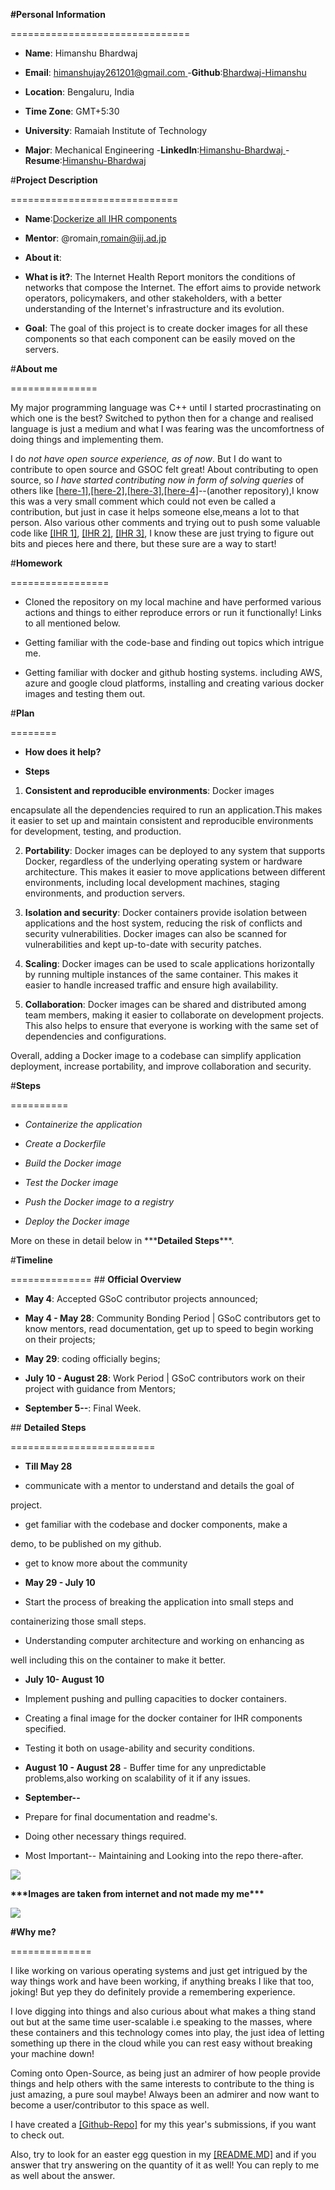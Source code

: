 **#Personal Information**

  

\===============================

  

- **Name**: Himanshu Bhardwaj

- **Email**: [himanshujay261201@gmail.com ](mailto:himanshujay261201@gmail.com)-**Github**:[Bhardwaj-Himanshu](https://github.com/Bhardwaj-Himanshu)

- **Location**: Bengaluru, India

- **Time Zone**: GMT+5:30

- **University**: Ramaiah Institute of Technology

- **Major**: Mechanical Engineering -**LinkedIn**:[Himanshu-Bhardwaj ](https://www.linkedin.com/in/himanshu--bhardwaj/)-**Resume**:[Himanshu-Bhardwaj](https://github.com/Bhardwaj-Himanshu/GSOC_SUBMISSION_2023/blob/main/Internet%20Health%20Report/Himanshu's%20Resume.pdf)

  

#**Project Description**

  

\=============================

  

- **Name**:[Dockerize all IHR components](https://github.com/InternetHealthReport/gsoc/blob/main/ideas.md#dockerize-all-ihr-components)

- **Mentor**: @romain,<romain@iij.ad.jp>

- **About it**:

- **What is it?**: The Internet Health Report monitors the conditions of networks that compose the Internet. The effort aims to provide network operators, policymakers, and other stakeholders, with a better understanding of the Internet's infrastructure and its evolution.

- **Goal**: The goal of this project is to create docker images for all these components so that each component can be easily moved on the servers.

  

#**About me**

  

\===============

  

My major programming language was C++ until I started procrastinating on which one is the best? Switched to python then for a change and realised language is just a medium and what I was fearing was the uncomfortness of doing things and implementing them.

  

I do *not have open source experience, as of now*. But I do want to contribute to open source and GSOC felt great! About contributing to open source, so *I have started contributing now in form of solving queries* of others like [\[here-1\]](https://github.com/ange-yaghi/engine-sim/issues/414),[\[here-2\]](https://github.com/JdeRobot/RoboticsAcademy/issues/1904),[\[here-3\]](https://github.com/JdeRobot/RoboticsAcademy/issues/1921),[\[here-4\]](https://github.com/JdeRobot/RoboticsAcademy/issues/1947)--(another repository),I know this was a very small comment which could not even be called a contribution, but just in case it helps someone else,means a lot to that person. Also various other comments and trying out to push some valuable code like [\[IHR 1\]](https://github.com/InternetHealthReport/disco-kafka/issues/4), [\[IHR 2\]](https://github.com/InternetHealthReport/disco-kafka/issues/2), [\[IHR 3\]](https://github.com/InternetHealthReport/internet-yellow-pages/issues/23), I know these are just trying to figure out bits and pieces here and there, but these sure are a way to start!

  

#**Homework**

  

\=================

  

- Cloned the repository on my local machine and have performed various actions and things to either reproduce errors or run it functionally! Links to all mentioned below.

- Getting familiar with the code-base and finding out topics which intrigue me.

- Getting familiar with docker and github hosting systems. including AWS, azure and google cloud platforms, installing and creating various docker images and testing them out.

  

#**Plan**

  

\========

  

- **How does it help?**

- **Steps**

1. **Consistent and reproducible environments**: Docker images

  

encapsulate all the dependencies required to run an application.This makes it easier to set up and maintain consistent and reproducible environments for development, testing, and production.

  

2. **Portability**: Docker images can be deployed to any system that supports Docker, regardless of the underlying operating system or hardware architecture. This makes it easier to move applications between different environments, including local development machines, staging environments, and production servers.

2. **Isolation and security**: Docker containers provide isolation between applications and the host system, reducing the risk of conflicts and security vulnerabilities. Docker images can also be scanned for vulnerabilities and kept up-to-date with security patches.

2. **Scaling**: Docker images can be used to scale applications horizontally by running multiple instances of the same container. This makes it easier to handle increased traffic and ensure high availability.

2. **Collaboration**: Docker images can be shared and distributed among team members, making it easier to collaborate on development projects. This also helps to ensure that everyone is working with the same set of dependencies and configurations.

  

Overall, adding a Docker image to a codebase can simplify application deployment, increase portability, and improve collaboration and security.

  

#**Steps**

  

\==========

  

- *Containerize the application*

- *Create a Dockerfile*

- *Build the Docker image*

- *Test the Docker image*

- *Push the Docker image to a registry*

- *Deploy the Docker image*

  

More on these in detail below in \*\*\***Detailed Steps**\*\*\*.

  

#**Timeline**

  

============== ## **Official Overview**

  

- **May 4**: Accepted GSoC contributor projects announced;

- **May 4 - May 28**: Community Bonding Period | GSoC contributors get to know mentors, read documentation, get up to speed to begin working on their projects;

- **May 29**: coding officially begins;

- **July 10 - August 28**: Work Period | GSoC contributors work on their project with guidance from Mentors;

- **September 5--**: Final Week.

  

\## **Detailed Steps**

  

\=========================

  

- **Till May 28**

- communicate with a mentor to understand and details the goal of

  

project.

  

- get familiar with the codebase and docker components, make a

  

demo, to be published on my github.

  

- get to know more about the community

- **May 29 - July 10**

- Start the process of breaking the application into small steps and

  

containerizing those small steps.

  

- Understanding computer architecture and working on enhancing as

  

well including this on the container to make it better.

  

- **July 10- August 10**

- Implement pushing and pulling capacities to docker containers.

- Creating a final image for the docker container for IHR components specified.

- Testing it both on usage-ability and security conditions.

- **August 10 - August 28** - Buffer time for any unpredictable problems,also working on scalability of it if any issues.

- **September--**

- Prepare for final documentation and readme's.

- Doing other necessary things required.

- Most Important-- Maintaining and Looking into the repo there-after.

  

![](Aspose.Words.6a8580bd-328e-4865-902a-6f7b46a45756.001.jpeg)

  

**\*\*\*Images are taken from internet and not made my me\*\*\***

  

![](Aspose.Words.6a8580bd-328e-4865-902a-6f7b46a45756.002.jpeg)

  

**#Why me?**

  

\==============

  

I like working on various operating systems and just get intrigued by the way things work and have been working, if anything breaks I like that too, joking! But yep they do definitely provide a remembering experience.

  

I love digging into things and also curious about what makes a thing stand out but at the same time user-scalable i.e speaking to the masses, where these containers and this technology comes into play, the just idea of letting something up there in the cloud while you can rest easy without breaking your machine down!

  

Coming onto Open-Source, as being just an admirer of how people provide things and help others with the same interests to contribute to the thing is just amazing, a pure soul maybe! Always been an admirer and now want to become a user/contributor to this space as well.

  

I have created a [\[Github-Repo\]](https://github.com/Bhardwaj-Himanshu/GSOC_SUBMISSION_2023) for my this year's submissions, if you want to check out.

  

Also, try to look for an easter egg question in my [\[README.MD\]](https://github.com/Bhardwaj-Himanshu/GSOC_SUBMISSION_2023#readme) and if you answer that try answering on the quantity of it as well! You can reply to me as well about the answer.
